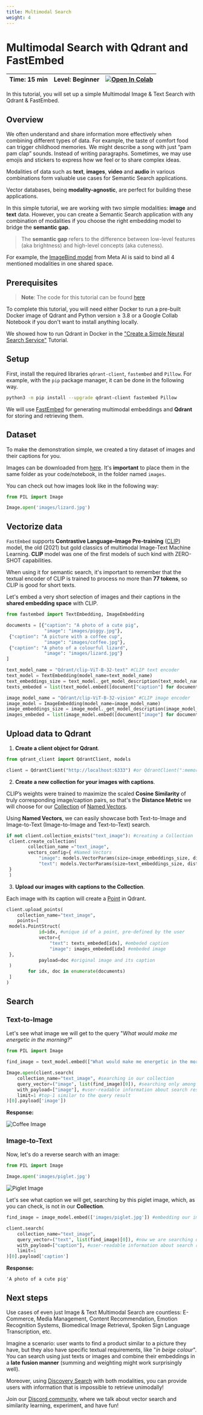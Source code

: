```yaml
---
title: Multimodal Search
weight: 4
---
```


# Multimodal Search with Qdrant and FastEmbed

| Time: 15 min | Level: Beginner | [![Open In Colab](https://colab.research.google.com/assets/colab-badge.svg)](https://colab.research.google.com/drive/1prS561Vqqh1p6v_5wUsaHwIBfbZhePNb#scrollTo=cR2a4cWcHxc3)   |
| --- | ----------- | ----------- |

In this tutorial, you will set up a simple Multimodal Image & Text Search with Qdrant & FastEmbed.

## Overview

We often understand and share information more effectively when combining different types of data. For example, the taste of comfort food can trigger childhood memories. We might describe a song with just “pam pam clap” sounds. Instead of writing paragraphs. Sometimes, we may use emojis and stickers to express how we feel or to share complex ideas.

Modalities of data such as **text**, **images**, **video** and **audio** in various combinations form valuable use cases for Semantic Search applications.

Vector databases, being **modality-agnostic**, are perfect for building these applications.

In this simple tutorial, we are working with two simple modalities: **image** and **text** data. However, you can create a Semantic Search application with any combination of modalities if you choose the right embedding model to bridge the **semantic gap**.

> The **semantic gap** refers to the difference between low-level features (aka brightness) and high-level concepts (aka cuteness).

For example, the [ImageBind model](https://github.com/facebookresearch/ImageBind) from Meta AI is said to bind all 4 mentioned modalities in one shared space.

## Prerequisites

> **Note**: The code for this tutorial can be found [here](https://github.com/qdrant/examples/multimodal-search)

To complete this tutorial, you will need either Docker to run a pre-built Docker image of Qdrant and Python version ≥ 3.8 or a Google Collab Notebook if you don't want to install anything locally. 

We showed how to run Qdrant in Docker in the ["Create a Simple Neural Search Service"](https://qdrant.tech/documentation/tutorials/neural-search/) Tutorial.

## Setup

First, install the required libraries `qdrant-client`, `fastembed` and `Pillow`.
For example, with the `pip` package manager, it can be done in the following way.

```bash
python3 -m pip install --upgrade qdrant-client fastembed Pillow
```

<aside role="status">
We will use <a href="https://qdrant.tech/documentation/fastembed/">FastEmbed</a> for generating multimodal embeddings and <b>Qdrant</b> for storing and retrieving them.
</aside>

## Dataset
To make the demonstration simple, we created a tiny dataset of images and their captions for you.

Images can be downloaded from [here](https://github.com/qdrant/examples/multimodal-search/images).
It's **important** to place them in the same folder as your code/notebook, in the folder named `images`.

You can check out how images look like in the following way:
```python
from PIL import Image

Image.open('images/lizard.jpg')
```
## Vectorize data

`FastEmbed` supports **Contrastive Language–Image Pre-training** ([CLIP](https://openai.com/index/clip/)) model, the old (2021) but gold classics of multimodal Image-Text Machine Learning. 
**CLIP** model was one of the first models of such kind with ZERO-SHOT capabilities.

When using it for semantic search, it's important to remember that the textual encoder of CLIP is trained to process no more than **77 tokens**, 
so CLIP is good for short texts.

Let's embed a very short selection of images and their captions in the **shared embedding space** with CLIP.

```python
from fastembed import TextEmbedding, ImageEmbedding

documents = [{"caption": "A photo of a cute pig",
              "image": "images/piggy.jpg"},
 {"caption": "A picture with a coffee cup",
              "image": "images/coffee.jpg"},
 {"caption": "A photo of a colourful lizard",
              "image": "images/lizard.jpg"}
]

text_model_name = "Qdrant/clip-ViT-B-32-text" #CLIP text encoder
text_model = TextEmbedding(model_name=text_model_name)
text_embeddings_size = text_model._get_model_description(text_model_name)["dim"] #dimension of text embeddings, produced by CLIP text encoder (512)
texts_embeded = list(text_model.embed([document["caption"] for document in documents])) #embedding captions with CLIP text encoder

image_model_name = "Qdrant/clip-ViT-B-32-vision" #CLIP image encoder
image_model = ImageEmbedding(model_name=image_model_name)
image_embeddings_size = image_model._get_model_description(image_model_name)["dim"] #dimension of image embeddings, produced by CLIP image encoder (512)
images_embeded = list(image_model.embed([document["image"] for document in documents]))  #embedding images with CLIP image encoder
```

## Upload data to Qdrant

1. **Create a client object for Qdrant**.

```python
from qdrant_client import QdrantClient, models

client = QdrantClient("http://localhost:6333") #or QdrantClient(":memory:") if you're using Google Collab, this option is suitable only for simple prototypes/demos with Python client
```

2. **Create a new collection for your images with captions**.

CLIP’s weights were trained to maximize the scaled **Cosine Similarity** of truly corresponding image/caption pairs,
so that's the **Distance Metric** we will choose for our [Collection](https://qdrant.tech/documentation/concepts/collections/) of [Named Vectors](https://qdrant.tech/documentation/concepts/collections/#collection-with-multiple-vectors).

Using **Named Vectors**, we can easily showcase both Text-to-Image and Image-to-Text (Image-to-Image and Text-to-Text) search.

```python
if not client.collection_exists("text_image"): #creating a Collection
 client.create_collection(
        collection_name ="text_image",
        vectors_config={ #Named Vectors
            "image": models.VectorParams(size=image_embeddings_size, distance=models.Distance.COSINE),
            "text": models.VectorParams(size=text_embeddings_size, distance=models.Distance.COSINE),
 }
 )
```
3. **Upload our images with captions to the Collection**.

Each image with its caption will create a [Point](https://qdrant.tech/documentation/concepts/points/) in Qdrant.

```python
client.upload_points(
    collection_name="text_image",
    points=[
 models.PointStruct(
            id=idx, #unique id of a point, pre-defined by the user
            vector={
                "text": texts_embeded[idx], #embeded caption
                "image": images_embeded[idx] #embeded image
 },
            payload=doc #original image and its caption
 )
        for idx, doc in enumerate(documents)
 ]
)
```

## Search

<h3 style="font-size: 1.25em;">Text-to-Image</h3>

Let's see what image we will get to the query "*What would make me energetic in the morning?*"

```python
from PIL import Image

find_image = text_model.embed(["What would make me energetic in the morning?"]) #query, we embed it, so it also becomes a vector

Image.open(client.search(
    collection_name="text_image", #searching in our collection
    query_vector=("image", list(find_image)[0]), #searching only among image vectors with our textual query
    with_payload=["image"], #user-readable information about search results, we are interested to see which image we will find
    limit=1 #top-1 similar to the query result
)[0].payload['image'])
```
**Response:**

![Coffee Image](/docs/coffee.jpg)

<h3 style="font-size: 1.25em;">Image-to-Text</h3>
Now, let's do a reverse search with an image:


```python
from PIL import Image

Image.open('images/piglet.jpg')
```
![Piglet Image](/docs/piglet.jpg)

Let's see what caption we will get, searching by this piglet image, which, as you can check, is not in our **Collection**.

```python
find_image = image_model.embed(['images/piglet.jpg']) #embedding our image query

client.search(
    collection_name="text_image",
    query_vector=("text", list(find_image)[0]), #now we are searching only among text vectors with our image query
    with_payload=["caption"], #user-readable information about search results, we are interested to see which caption we will get
    limit=1
)[0].payload['caption']
```
**Response:**
```text
'A photo of a cute pig'
```

## Next steps

Use cases of even just Image & Text Multimodal Search are countless: E-Commerce, Media Management, Content Recommendation, Emotion Recognition Systems, Biomedical Image Retrieval, Spoken Sign Language Transcription, etc.

Imagine a scenario: user wants to find a product similar to a picture they have, but they also have specific textual requirements, like "*in beige colour*".
You can search using just texts or images and combine their embeddings in a **late fusion manner** (summing and weighting might work surprisingly well).

Moreover, using [Discovery Search](https://qdrant.tech/articles/discovery-search/) with both modalities, you can provide users with information that is impossible to retrieve unimodally!

Join our [Discord community](https://qdrant.to/discord), where we talk about vector search and similarity learning, experiment, and have fun!